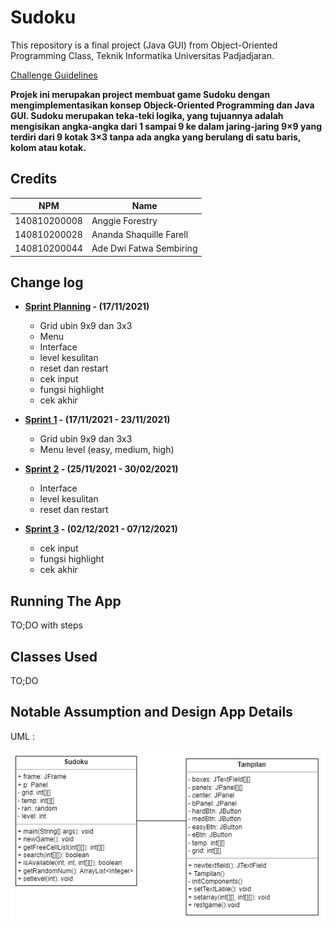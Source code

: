 # Sudoku

This repository is a final project (Java GUI) from Object-Oriented Programming Class, Teknik Informatika Universitas Padjadjaran. 

[Challenge Guidelines](challenge-guideline.md)

**Projek ini merupakan project membuat game Sudoku dengan mengimplementasikan konsep Objeck-Oriented Programming dan Java GUI. Sudoku merupakan teka-teki logika, yang tujuannya adalah mengisikan angka-angka dari 1 sampai 9 ke dalam jaring-jaring 9×9 yang terdiri dari 9 kotak 3×3 tanpa ada angka yang berulang di satu baris, kolom atau kotak.**

## Credits
| NPM           | Name                    |
| ------------- |-------------------------|
| 140810200008  | Anggie Forestry         |
| 140810200028  | Ananda Shaquille Farell |
| 140810200044  | Ade Dwi Fatwa Sembiring |

## Change log
- **[Sprint Planning](changelog/sprint-planning.md) - (17/11/2021)** 
   - Grid ubin 9x9 dan 3x3
   - Menu
   - Interface
   - level kesulitan
   - reset dan restart
   - cek input
   - fungsi highlight
   - cek akhir

- **[Sprint 1](changelog/sprint-1.md) - (17/11/2021 - 23/11/2021)** 
   - Grid ubin 9x9 dan 3x3
   - Menu level (easy, medium, high)

- **[Sprint 2](changelog/sprint-2.md) - (25/11/2021 - 30/02/2021)** 
   - Interface
   - level kesulitan
   - reset dan restart   
   
- **[Sprint 3](changelog/sprint-3.md) - (02/12/2021 - 07/12/2021)** 
   - cek input
   - fungsi highlight
   - cek akhir

## Running The App

TO;DO with steps

## Classes Used

TO;DO


## Notable Assumption and Design App Details

UML :

![alt text](https://github.com/praktikum-tiunpad-2021/oop-final-kelompok-b-08/blob/master/app/src/main/resources/UML.png)
